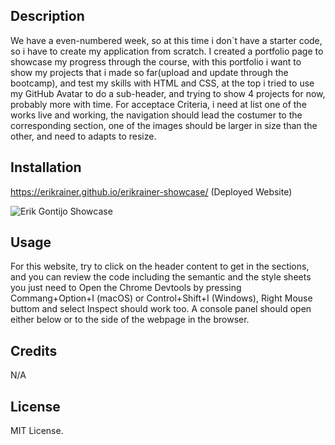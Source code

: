 ## Description

We have a even-numbered week, so at this time i don`t have a starter code, so i have to create my application from scratch. I created a portfolio page to showcase my progress through the course, with this portfolio i want to show my projects that i made so far(upload and update through the bootcamp), and test my skills with HTML and CSS, at the top i tried to use my GitHub Avatar to do a sub-header, and trying to show 4 projects for now, probably more with time. For acceptace Criteria, i need at list one of the works live and working, the navigation should lead the costumer to the corresponding section, one of the images should be larger in size than the other, and need to adapts to resize.

## Installation

https://erikrainer.github.io/erikrainer-showcase/ (Deployed Website)

![Erik Gontijo Showcase](https://github.com/Erikrainer/erikrainer-showcase/assets/160955635/1d6f4971-953c-4d86-aa46-ebb1befe7985)

## Usage

For this website, try to click on the header content to get in the sections, and you can review the code including the semantic and the style sheets you just need to Open the Chrome Devtools by pressing Commang+Option+I (macOS) or Control+Shift+I (Windows), Right Mouse buttom and select Inspect should work too. A console panel should open either below or to the side of the webpage in the browser.



## Credits

N/A

## License

MIT License.
